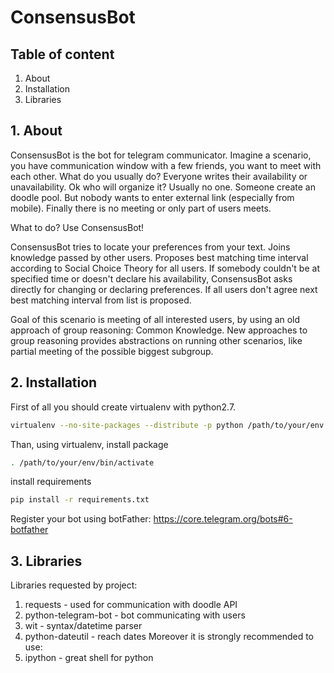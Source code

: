 # ConsensusBot

## Table of content

1. About
2. Installation
3. Libraries


## 1. About

ConsensusBot is the bot for telegram communicator.
Imagine a scenario, you have communication window with a few friends, you want to meet with each other. 
What do you usually do? 
Everyone writes their availability or unavailability.
Ok who will organize it?
Usually no one.
Someone create an doodle pool.
But nobody wants to enter external link (especially from mobile).
Finally there is no meeting or only part of users meets.
 
What to do?
Use ConsensusBot!

ConsensusBot tries to locate your preferences from your text.
Joins knowledge passed by other users.
Proposes best matching time interval according to Social Choice Theory for all users.
If somebody couldn't be at specified time or doesn't declare his availability,
ConsensusBot asks directly for changing or declaring preferences.
If all users don't agree next best matching interval from list is proposed.


Goal of this scenario is meeting of all interested users, by using an old approach of group reasoning: Common Knowledge.
New approaches to group reasoning provides abstractions on running other scenarios, like partial meeting of the possible biggest subgroup.


## 2. Installation

First of all you should create virtualenv with python2.7. 

```sh
virtualenv --no-site-packages --distribute -p python /path/to/your/env
```
Than, using virtualenv, install package
```sh
. /path/to/your/env/bin/activate
```

install requirements
```sh
pip install -r requirements.txt
```

Register your bot using botFather:
https://core.telegram.org/bots#6-botfather

## 3. Libraries
Libraries requested by project:
1. requests - used for communication with doodle API
2. python-telegram-bot - bot communicating with users 
3. wit - syntax/datetime parser
4. python-dateutil - reach dates
Moreover it is strongly recommended to use:
5. ipython - great shell for python
